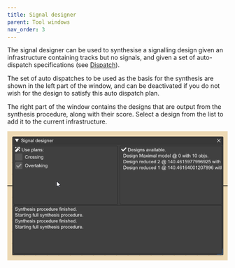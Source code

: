 ```yaml
---
title: Signal designer
parent: Tool windows
nav_order: 3
---
```


The signal designer can be used to synthesise a signalling design
given an infrastructure containing tracks but no signals,
and given a set of auto-dispatch specifications (see [Dispatch](dispatch.md)).

The set of auto dispatches to be used as the basis for the 
synthesis are shown in the left part of the window, and can be
deactivated if you do not wish for the design to satisfy this auto 
dispatch plan. 

The right part of the window contains the designs that are output
from the synthesis procedure, along with their score. 
Select a design from the list to add it to the current infrastructure.

![Signal designer window](../imgs/signaldesigner.png)

